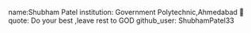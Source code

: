 name:Shubham Patel
institution: Government Polytechnic,Ahmedabad 🚩 
quote: Do your best ,leave rest to GOD
github_user: ShubhamPatel33
